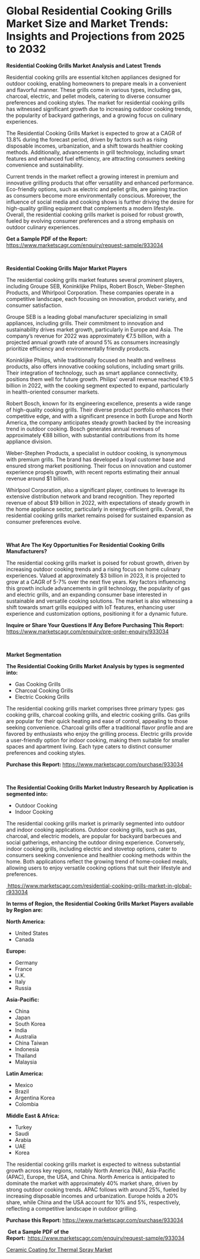 <p><h1>Global Residential Cooking Grills Market Size and Market Trends: Insights and Projections from 2025 to 2032</h1></p><p><strong>Residential Cooking Grills Market Analysis and Latest Trends</strong></p>
<p><p>Residential cooking grills are essential kitchen appliances designed for outdoor cooking, enabling homeowners to prepare meals in a convenient and flavorful manner. These grills come in various types, including gas, charcoal, electric, and pellet models, catering to diverse consumer preferences and cooking styles. The market for residential cooking grills has witnessed significant growth due to increasing outdoor cooking trends, the popularity of backyard gatherings, and a growing focus on culinary experiences.</p><p>The Residential Cooking Grills Market is expected to grow at a CAGR of 13.8% during the forecast period, driven by factors such as rising disposable incomes, urbanization, and a shift towards healthier cooking methods. Additionally, advancements in grill technology, including smart features and enhanced fuel efficiency, are attracting consumers seeking convenience and sustainability. </p><p>Current trends in the market reflect a growing interest in premium and innovative grilling products that offer versatility and enhanced performance. Eco-friendly options, such as electric and pellet grills, are gaining traction as consumers become more environmentally conscious. Moreover, the influence of social media and cooking shows is further driving the desire for high-quality grilling equipment that complements a modern lifestyle. Overall, the residential cooking grills market is poised for robust growth, fueled by evolving consumer preferences and a strong emphasis on outdoor culinary experiences.</p></p>
<p><strong>Get a Sample PDF of the Report:&nbsp;</strong> <a href="https://www.marketscagr.com/enquiry/request-sample/933034?utm_campaign=2393&utm_medium=2&utm_source=Github&utm_content=ia&utm_term=21032025&utm_id=residential-cooking-grills">https://www.marketscagr.com/enquiry/request-sample/933034</a></p>
<p>&nbsp;</p>
<p><strong>Residential Cooking Grills Major Market Players</strong></p>
<p><p>The residential cooking grills market features several prominent players, including Groupe SEB, Koninklijke Philips, Robert Bosch, Weber-Stephen Products, and Whirlpool Corporation. These companies operate in a competitive landscape, each focusing on innovation, product variety, and consumer satisfaction.</p><p>Groupe SEB is a leading global manufacturer specializing in small appliances, including grills. Their commitment to innovation and sustainability drives market growth, particularly in Europe and Asia. The company’s revenue for 2022 was approximately €7.5 billion, with a projected annual growth rate of around 5% as consumers increasingly prioritize efficiency and environmentally friendly products.</p><p>Koninklijke Philips, while traditionally focused on health and wellness products, also offers innovative cooking solutions, including smart grills. Their integration of technology, such as smart appliance connectivity, positions them well for future growth. Philips' overall revenue reached €19.5 billion in 2022, with the cooking segment expected to expand, particularly in health-oriented consumer markets.</p><p>Robert Bosch, known for its engineering excellence, presents a wide range of high-quality cooking grills. Their diverse product portfolio enhances their competitive edge, and with a significant presence in both Europe and North America, the company anticipates steady growth backed by the increasing trend in outdoor cooking. Bosch generates annual revenues of approximately €88 billion, with substantial contributions from its home appliance division.</p><p>Weber-Stephen Products, a specialist in outdoor cooking, is synonymous with premium grills. The brand has developed a loyal customer base and ensured strong market positioning. Their focus on innovation and customer experience propels growth, with recent reports estimating their annual revenue around $1 billion.</p><p>Whirlpool Corporation, also a significant player, continues to leverage its extensive distribution network and brand recognition. They reported revenue of about $19 billion in 2022, with expectations of steady growth in the home appliance sector, particularly in energy-efficient grills. Overall, the residential cooking grills market remains poised for sustained expansion as consumer preferences evolve.</p></p>
<p>&nbsp;</p>
<p><strong>What Are The Key Opportunities For Residential Cooking Grills Manufacturers?</strong></p>
<p><p>The residential cooking grills market is poised for robust growth, driven by increasing outdoor cooking trends and a rising focus on home culinary experiences. Valued at approximately $3 billion in 2023, it is projected to grow at a CAGR of 5-7% over the next five years. Key factors influencing this growth include advancements in grill technology, the popularity of gas and electric grills, and an expanding consumer base interested in sustainable and versatile cooking solutions. The market is also witnessing a shift towards smart grills equipped with IoT features, enhancing user experience and customization options, positioning it for a dynamic future.</p></p>
<p><strong>Inquire or Share Your Questions If Any Before Purchasing This Report:</strong> <a href="https://www.marketscagr.com/enquiry/pre-order-enquiry/933034?utm_campaign=2393&utm_medium=2&utm_source=Github&utm_content=ia&utm_term=21032025&utm_id=residential-cooking-grills">https://www.marketscagr.com/enquiry/pre-order-enquiry/933034</a></p>
<p>&nbsp;</p>
<p><strong>Market Segmentation</strong></p>
<p><strong>The Residential Cooking Grills Market Analysis by types is segmented into:</strong></p>
<p><ul><li>Gas Cooking Grills</li><li>Charcoal Cooking Grills</li><li>Electric Cooking Grills</li></ul></p>
<p><p>The residential cooking grills market comprises three primary types: gas cooking grills, charcoal cooking grills, and electric cooking grills. Gas grills are popular for their quick heating and ease of control, appealing to those seeking convenience. Charcoal grills offer a traditional flavor profile and are favored by enthusiasts who enjoy the grilling process. Electric grills provide a user-friendly option for indoor cooking, making them suitable for smaller spaces and apartment living. Each type caters to distinct consumer preferences and cooking styles.</p></p>
<p><strong>Purchase this Report:&nbsp;</strong><a href="https://www.marketscagr.com/purchase/933034?utm_campaign=2393&utm_medium=2&utm_source=Github&utm_content=ia&utm_term=21032025&utm_id=residential-cooking-grills">https://www.marketscagr.com/purchase/933034</a></p>
<p>&nbsp;</p>
<p><strong>The Residential Cooking Grills Market Industry Research by Application is segmented into:</strong></p>
<p><ul><li>Outdoor Cooking</li><li>Indoor Cooking</li></ul></p>
<p><p>The residential cooking grills market is primarily segmented into outdoor and indoor cooking applications. Outdoor cooking grills, such as gas, charcoal, and electric models, are popular for backyard barbecues and social gatherings, enhancing the outdoor dining experience. Conversely, indoor cooking grills, including electric and stovetop options, cater to consumers seeking convenience and healthier cooking methods within the home. Both applications reflect the growing trend of home-cooked meals, allowing users to enjoy versatile cooking options that suit their lifestyle and preferences.</p></p>
<p><a href="https://www.marketscagr.com/residential-cooking-grills-market-in-global-r933034?utm_campaign=2393&utm_medium=2&utm_source=Github&utm_content=ia&utm_term=21032025&utm_id=residential-cooking-grills">&nbsp;https://www.marketscagr.com/residential-cooking-grills-market-in-global-r933034</a></p>
<p><strong>In terms of Region, the Residential Cooking Grills Market Players available by Region are:</strong></p>
<p>
    <p> <strong> North America: </strong>
        <ul>
            <li>United States</li>
            <li>Canada</li>
        </ul>
        </p> 
    <p> <strong> Europe: </strong>
        <ul>
            <li>Germany</li>
            <li>France</li>
            <li>U.K.</li>
            <li>Italy</li>
            <li>Russia</li>
        </ul>
        </p> 
    <p> <strong> Asia-Pacific: </strong>
        <ul>
            <li>China</li>
            <li>Japan</li>
            <li>South Korea</li>
            <li>India</li>
            <li>Australia</li>
            <li>China Taiwan</li>
            <li>Indonesia</li>
            <li>Thailand</li>
            <li>Malaysia</li>
        </ul>
        </p> 
    <p> <strong> Latin America: </strong>
        <ul>
            <li>Mexico</li>
            <li>Brazil</li>
            <li>Argentina Korea</li>
            <li>Colombia</li>
        </ul>
        </p> 
    <p> <strong> Middle East & Africa: </strong>
        <ul>
            <li>Turkey</li>
            <li>Saudi</li>
            <li>Arabia</li>
            <li>UAE</li>
            <li>Korea</li>
        </ul>
    </p>
    </p>
<p><p>The residential cooking grills market is expected to witness substantial growth across key regions, notably North America (NA), Asia-Pacific (APAC), Europe, the USA, and China. North America is anticipated to dominate the market with approximately 40% market share, driven by strong outdoor cooking trends. APAC follows with around 25%, fueled by increasing disposable incomes and urbanization. Europe holds a 20% share, while China and the USA account for 10% and 5%, respectively, reflecting a competitive landscape in outdoor grilling.</p></p>
<p><strong>Purchase this Report: </strong><a href="https://www.marketscagr.com/purchase/933034?utm_campaign=2393&utm_medium=2&utm_source=Github&utm_content=ia&utm_term=21032025&utm_id=residential-cooking-grills">https://www.marketscagr.com/purchase/933034</a></p>
<p>&nbsp;<strong>Get a Sample PDF of the Report:&nbsp;&nbsp;</strong><a href="https://www.marketscagr.com/enquiry/request-sample/933034?utm_campaign=2393&utm_medium=2&utm_source=Github&utm_content=ia&utm_term=21032025&utm_id=residential-cooking-grills">https://www.marketscagr.com/enquiry/request-sample/933034</a></p>
<p><strong></strong></p>
<p><p><a href="https://github.com/hayasiorover/Market-Research-Report-List-1/blob/main/ceramic-coating-for-thermal-spray-market.md?utm_campaign=2393&utm_medium=2&utm_source=Github&utm_content=ia&utm_term=21032025&utm_id=residential-cooking-grills">Ceramic Coating for Thermal Spray Market</a></p></p>